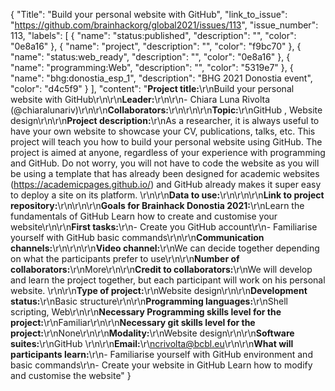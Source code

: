 {
  "Title": "Build your personal website with GitHub",
  "link_to_issue": "https://github.com/brainhackorg/global2021/issues/113",
  "issue_number": 113,
  "labels": [
    {
      "name": "status:published",
      "description": "",
      "color": "0e8a16"
    },
    {
      "name": "project",
      "description": "",
      "color": "f9bc70"
    },
    {
      "name": "status:web_ready",
      "description": "",
      "color": "0e8a16"
    },
    {
      "name": "programming:Web",
      "description": "",
      "color": "5319e7"
    },
    {
      "name": "bhg:donostia_esp_1",
      "description": "BHG 2021 Donostia event",
      "color": "d4c5f9"
    }
  ],
  "content": "**Project title:**\r\nBuild your personal website with GitHub\r\n\r\n**Leader:**\r\n\r\n- Chiara Luna Rivolta (@chiaralunariv)\r\n\r\n**Collaborators:**\r\n\r\n\r\n**Topic:**\r\nGitHub , Website design\r\n\r\n**Project description:**\r\nAs a researcher, it is always useful to have your own website to showcase your CV, publications, talks, etc. This project will teach you how to build your personal website using GitHub. The project is aimed at anyone, regardless of your experience with programming and GitHub. Do not worry, you will not have to code the website as you will be using a template that has already been designed for academic websites (https://academicpages.github.io/) and GitHub already makes it super easy to deploy a site on its platform. \r\n\r\n**Data to use:**\r\n\r\n\r\n**Link to project repository:**\r\n\r\n\r\n**Goals for Brainhack Donostia 2021:**\r\nLearn the fundamentals of GitHub Learn how to create and customise your website\r\n\r\n**First tasks:**\r\n- Create you GitHub account\r\n- Familiarise yourself with GitHub basic commands\r\n\r\n**Communication channels:**\r\n\r\n\r\n**Video channel:**\r\nWe can decide together depending on what the participants prefer to use\r\n\r\n**Number of collaborators:**\r\nMore\r\n\r\n**Credit to collaborators:**\r\nWe will develop and learn the project together, but each participant will work on his personal website. \r\n\r\n**Type of project:**\r\nWebsite design\r\n\r\n**Development status:**\r\nBasic structure\r\n\r\n**Programming languages:**\r\nShell scripting, Web\r\n\r\n**Necessary Programming skills level for the project:**\r\nFamiliar\r\n\r\n**Necessary git skills level for the project:**\r\nNone\r\n\r\n**Modality:**\r\nWebsite design\r\n\r\n**Software suites:**\r\nGitHub \r\n\r\n**Email:**\r\ncrivolta@bcbl.eu\r\n\r\n**What will participants learn:**\r\n- Familiarise yourself with GitHub environment and basic commands\r\n- Create your website in GitHub Learn how to modify and customise the website"
}